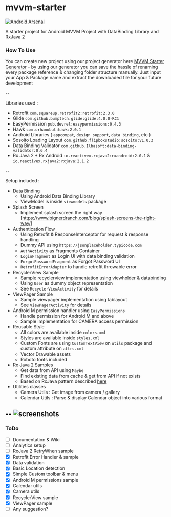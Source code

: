 # mvvm-starter

[![Android Arsenal](https://img.shields.io/badge/Android%20Arsenal-MVVM%20Starter-blue.svg?style=flat)]()

A starter project for Android MVVM Project with DataBinding Library and RxJava 2

### How To Use 
You can create new project using our project generator here [MVVM Starter Generator](http://mvvm.flipbox.co.id) - by using our generator you can save the hassle of renaming every package reference & changing folder structure manually. Just input your App & Package name and extract the downloaded file for your future development

--

Libraries used :

* Retrofit `com.squareup.retrofit2:retrofit:2.3.0`
* Glide `com.github.bumptech.glide:glide:4.0.0-RC1`
* EasyPermission `pub.devrel:easypermissions:0.4.3`
* Hawk `com.orhanobut:hawk:2.0.1`
* Android Libraries ( `appcompat`, `design support`, `data binding`, etc )
* Sosoito Loading Layout `com.github.flipboxstudio:sosoito:v1.0.3`
* Data Binding Validator  `com.github.Ilhasoft:data-binding-validator:0.6.4`
* Rx Java 2 + Rx Android `io.reactivex.rxjava2:rxandroid:2.0.1` & `io.reactivex.rxjava2:rxjava:2.1.2`

--

Setup included :

* Data Binding
	* Using Android Data Binding Library
	* ViewModel is inside `viewmodels` package
* Splash Screen
	* Implement splash screen the right way [https://www.bignerdranch.com/blog/splash-screens-the-right-way/]
* Authentication Flow
	* Using Retrofit & ResponseInterceptor for request & response handling
	* Dummy API using `https://jsonplaceholder.typicode.com`
	* `AuthActivity` as Fragments Container
	* `LoginFragment` as Login UI with data binding validation
	* `ForgotPasswordFragment` as Forgot Password UI
	* `RetrofitErrorAdapter` to handle retrofit throwable error
* RecyclerView Sample
	* Sample recyclerview implementation using viewholder & databinding
	* Using `User` as dummy object representation
	* See `RecyclerViewActivity` for details
* ViewPager Sample
	* Sample viewpager implementation using tablayout
	* See `ViewPagerActivity` for details
* Android M permission handler using `EasyPermissions`
	* Handle permission for Android M and above
	* Sample implementation for CAMERA access permission
* Reusable Style
	* All colors are available inside `colors.xml`
	* Styles are available inside `styles.xml`
	* Custom Fonts are using `CustomTextView` on `utils` package and custom attribute on `attrs.xml`
	* Vector Drawable assets
	* Roboto fonts included
* Rx Java 2 Samples
    * Get data from API using `Maybe`
    * Find existing data from cache & get from API if not exists
    * Based on RxJava pattern described [here](https://medium.com/@andrew.kelly/rxjava-the-first-3-patterns-4c112a85b689)
* Utilities classes
	* Camera Utils : Get image from camera / gallery
	* Calendar Utils : Parse & display Calendar object into various format
	
--
![screenshots](https://puu.sh/v7Um1/e36c48b42f.png "Screenshots")
--

### ToDo

- [ ] Documentation & Wiki
- [ ] Analytics setup
- [ ] RxJava 2 RetryWhen sample
- [x] Retrofit Error Handler & sample
- [x] Data validation
- [x] Basic Location detection
- [x] Simple Custom toolbar & menu
- [x] Android M permissions sample
- [x] Calendar utils
- [x] Camera utils
- [x] RecyclerView sample
- [x] ViewPager sample
- [ ] Any suggestion?
